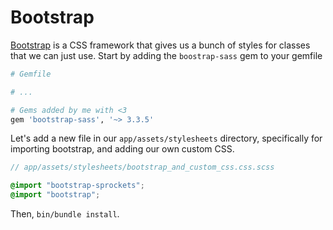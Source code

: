 # Bootstrap
[Bootstrap](https://github.com/twbs/bootstrap-sass) is a CSS framework that gives us a bunch of styles for classes that we can just use. Start by adding the `boostrap-sass` gem to your gemfile
```ruby
# Gemfile

# ...

# Gems added by me with <3
gem 'bootstrap-sass', '~> 3.3.5'
```
Let's add a new file in our `app/assets/stylesheets` directory, specifically for importing bootstrap, and adding our own custom CSS.
```scss
// app/assets/stylesheets/bootstrap_and_custom_css.css.scss

@import "bootstrap-sprockets";
@import "bootstrap";
```
Then, `bin/bundle install`.
